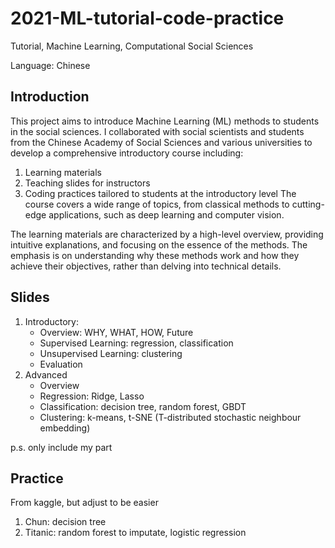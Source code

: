 # 2021-ML-tutorial-code-practice
Tutorial, Machine Learning, Computational Social Sciences

Language: Chinese 
## Introduction
This project aims to introduce Machine Learning (ML) methods to students in the social sciences. I collaborated with social scientists and students from the Chinese Academy of Social Sciences and various universities to develop a comprehensive introductory course including:
1. Learning materials
2. Teaching slides for instructors
3. Coding practices tailored to students at the introductory level
The course covers a wide range of topics, from classical methods to cutting-edge applications, such as deep learning and computer vision.

The learning materials are characterized by a high-level overview, providing intuitive explanations, and focusing on the essence of the methods. The emphasis is on understanding why these methods work and how they achieve their objectives, rather than delving into technical details.

## Slides
1. Introductory: 
   - Overview: WHY, WHAT, HOW, Future
   - Supervised Learning: regression, classification
   - Unsupervised Learning: clustering
   - Evaluation
3. Advanced
   - Overview
   - Regression: Ridge, Lasso
   - Classification: decision tree, random forest, GBDT
   - Clustering: k-means, t-SNE (T-distributed stochastic neighbour embedding)

p.s. only include my part

## Practice
From kaggle, but adjust to be easier
1. Chun: decision tree
2. Titanic: random forest to imputate, logistic regression
